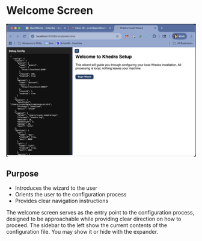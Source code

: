 # Welcome Screen

![Welcome Screen](images/welcome.png)

## Purpose

- Introduces the wizard to the user
- Orients the user to the configuration process
- Provides clear navigation instructions

The welcome screen serves as the entry point to the configuration process, designed to be approachable while providing clear direction on how to proceed. The sidebar to the left show the current contents of the configuration file. You may show it or hide with the expander.
